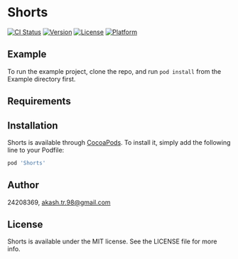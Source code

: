 # Shorts

[![CI Status](https://img.shields.io/travis/24208369/Shorts.svg?style=flat)](https://travis-ci.org/24208369/Shorts)
[![Version](https://img.shields.io/cocoapods/v/Shorts.svg?style=flat)](https://cocoapods.org/pods/Shorts)
[![License](https://img.shields.io/cocoapods/l/Shorts.svg?style=flat)](https://cocoapods.org/pods/Shorts)
[![Platform](https://img.shields.io/cocoapods/p/Shorts.svg?style=flat)](https://cocoapods.org/pods/Shorts)

## Example

To run the example project, clone the repo, and run `pod install` from the Example directory first.

## Requirements

## Installation

Shorts is available through [CocoaPods](https://cocoapods.org). To install
it, simply add the following line to your Podfile:

```ruby
pod 'Shorts'
```

## Author

24208369, akash.tr.98@gmail.com

## License

Shorts is available under the MIT license. See the LICENSE file for more info.

